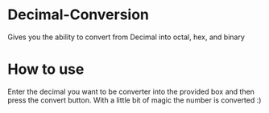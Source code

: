 # Decimal-Conversion
Gives you the ability to convert from Decimal into octal, hex, and binary

# How to use
  Enter the decimal you want to be converter into the provided box and then press the convert button. With a little bit of magic the number is converted :)
